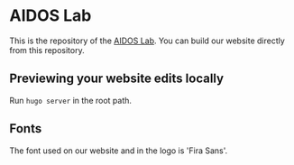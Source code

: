 # AIDOS Lab

This is the repository of the [AIDOS Lab](https://aidos.group). You can
build our website directly from this repository.

## Previewing your website edits locally

Run `hugo server` in the root path.

## Fonts

The font used on our website and in the logo is 'Fira Sans'.
